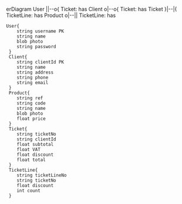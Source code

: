 erDiagram
    User ||--o{ Ticket: has
    Client o|--o{ Ticket: has
    Ticket }|--|{ TicketLine: has
    Product o|--|| TicketLine: has


    User{
        string username PK
        string name
        blob photo
        string password
     }
     Client{
        string clientId PK
        string name
        string address
        string phone
        string email
     }
     Product{
        string ref
        string code
        string name
        blob photo
        float price
     }
     Ticket{
        string ticketNo
        string clientId
        float subtotal
        float VAT
        float discount
        float total
     }
     TicketLine{
        string ticketLineNo
        string ticketNo
        float discount
        int count
     }
